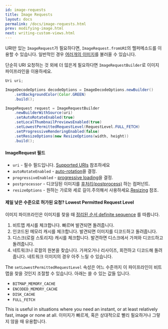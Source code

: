 ```yaml
---
id: image-requests
title: Image Requests
layout: docs
permalink: /docs/image-requests.html
prev: modifying-image.html
next: writing-custom-views.html
---
```

URI만 있는 `ImageRequest`가 필요하다면, `ImageRequest.fromURI`의 헬퍼메소드를 이용할 수 있습니다. 일반적인 경우 [여러개의 이미지](requesting-multiple-images.html)를 불러올 수 있습니다.

단순히 URI 요청하는 것 외에 더 많은게 필요하다면 `ImageRequestBuilder`로 이미지 파이프라인을 이용하세요.

```java
Uri uri;

ImageDecodeOptions decodeOptions = ImageDecodeOptions.newBuilder()
    .setBackgroundColor(Color.GREEN)
    .build();

ImageRequest request = ImageRequestBuilder
    .newBuilderWithSource(uri)
    .setAutoRotateEnabled(true)
    .setLocalThumbnailPreviewsEnabled(true)
    .setLowestPermittedRequestLevel(RequestLevel.FULL_FETCH)
    .setProgressiveRenderingEnabled(false)
    .setResizeOptions(new ResizeOptions(width, height))
    .build();
```

#### ImageRequest 필드

- `uri` - 필수 필드입니다. [Supported URIs](supported-uris.html) 참조하세요
- `autoRotateEnabled` - [auto-rotation](resizing--rotating.html#rotate)을 결정.
- `progressiveEnabled` - [progressive loading](progressive-jpegs.html)을 결정.
- `postprocessor` - 디코딩된 이미지를 [후처리(postprocess)](modifying-image.html) 하는 컴퍼넌트.
- `resizeOptions` - 원하는 가로와 세로 길이.주의해서 사용하세요.[Resizing](resizing-rotating.html) 참조.

#### 제일 낮은 수준으로 허가된 요청? Lowest Permitted Request Level

이미지 파이프라인은 이미지를 찾을 때 [정리된 순서 definite sequence](intro-image-pipeline.html) 를 따릅니다.

1. 비트맵 캐시를 체크합니다. 빠르며 발견되면 돌려줍니다.
2. 인코드된 메모리 캐시를 체크합니다. 발견되면 이미지를 디코드하고 돌려줍니다.
3. 디스크(로컬 스토리지) 캐시를 체크합니다. 발견하면 디스크에서 가져와 디코드하고 돌려줍니다.
4. 네트워크나 로컬의 원본을 찾습니다. 가져오거나 리사이즈, 회전하고 디코드해 돌려줍니다. 네트워크 이미지의 경우 아주 느릴 수 있습니다.

The `setLowestPermittedRequestLevel` 속성은 어느 수준까지 이 파이프라인이 비트맵을 찾을 것인지 조절할 수 있습니다. 아래는 쓸 수 있는 값들 입니다.

- `BITMAP_MEMORY_CACHE`
- `ENCODED_MEMORY_CACHE`
- `DISK_CACHE`
- `FULL_FETCH`

This is useful in situations where you need an instant, or at least relatively fast, image or none at all.
이미지가 빠르게, 혹은 상대적으로 빨리 필요하거나 그렇지 않을 때 유용합니다.
